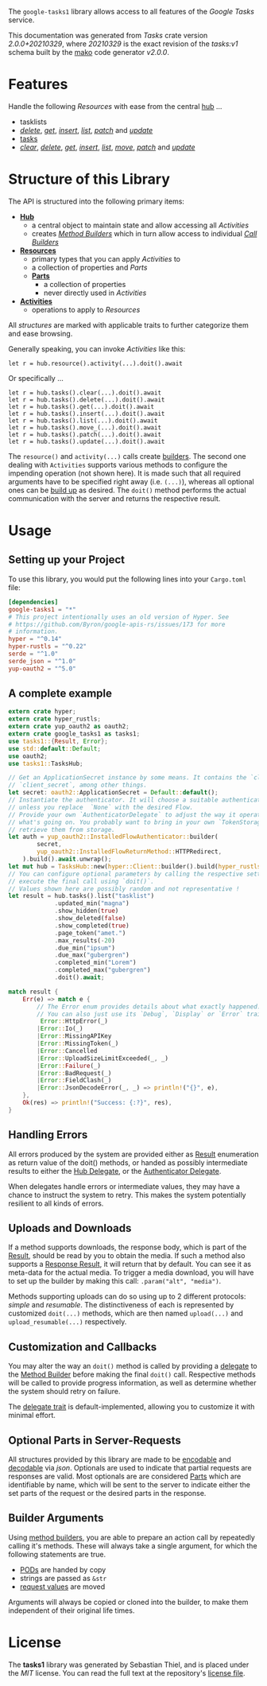 <!---
DO NOT EDIT !
This file was generated automatically from 'src/mako/api/README.md.mako'
DO NOT EDIT !
-->
The `google-tasks1` library allows access to all features of the *Google Tasks* service.

This documentation was generated from *Tasks* crate version *2.0.0+20210329*, where *20210329* is the exact revision of the *tasks:v1* schema built by the [mako](http://www.makotemplates.org/) code generator *v2.0.0*.
# Features

Handle the following *Resources* with ease from the central [hub](https://docs.rs/google-tasks1/2.0.0+20210329/google_tasks1/TasksHub) ... 

* tasklists
 * [*delete*](https://docs.rs/google-tasks1/2.0.0+20210329/google_tasks1/api::TasklistDeleteCall), [*get*](https://docs.rs/google-tasks1/2.0.0+20210329/google_tasks1/api::TasklistGetCall), [*insert*](https://docs.rs/google-tasks1/2.0.0+20210329/google_tasks1/api::TasklistInsertCall), [*list*](https://docs.rs/google-tasks1/2.0.0+20210329/google_tasks1/api::TasklistListCall), [*patch*](https://docs.rs/google-tasks1/2.0.0+20210329/google_tasks1/api::TasklistPatchCall) and [*update*](https://docs.rs/google-tasks1/2.0.0+20210329/google_tasks1/api::TasklistUpdateCall)
* [tasks](https://docs.rs/google-tasks1/2.0.0+20210329/google_tasks1/api::Task)
 * [*clear*](https://docs.rs/google-tasks1/2.0.0+20210329/google_tasks1/api::TaskClearCall), [*delete*](https://docs.rs/google-tasks1/2.0.0+20210329/google_tasks1/api::TaskDeleteCall), [*get*](https://docs.rs/google-tasks1/2.0.0+20210329/google_tasks1/api::TaskGetCall), [*insert*](https://docs.rs/google-tasks1/2.0.0+20210329/google_tasks1/api::TaskInsertCall), [*list*](https://docs.rs/google-tasks1/2.0.0+20210329/google_tasks1/api::TaskListCall), [*move*](https://docs.rs/google-tasks1/2.0.0+20210329/google_tasks1/api::TaskMoveCall), [*patch*](https://docs.rs/google-tasks1/2.0.0+20210329/google_tasks1/api::TaskPatchCall) and [*update*](https://docs.rs/google-tasks1/2.0.0+20210329/google_tasks1/api::TaskUpdateCall)




# Structure of this Library

The API is structured into the following primary items:

* **[Hub](https://docs.rs/google-tasks1/2.0.0+20210329/google_tasks1/TasksHub)**
    * a central object to maintain state and allow accessing all *Activities*
    * creates [*Method Builders*](https://docs.rs/google-tasks1/2.0.0+20210329/google_tasks1/client::MethodsBuilder) which in turn
      allow access to individual [*Call Builders*](https://docs.rs/google-tasks1/2.0.0+20210329/google_tasks1/client::CallBuilder)
* **[Resources](https://docs.rs/google-tasks1/2.0.0+20210329/google_tasks1/client::Resource)**
    * primary types that you can apply *Activities* to
    * a collection of properties and *Parts*
    * **[Parts](https://docs.rs/google-tasks1/2.0.0+20210329/google_tasks1/client::Part)**
        * a collection of properties
        * never directly used in *Activities*
* **[Activities](https://docs.rs/google-tasks1/2.0.0+20210329/google_tasks1/client::CallBuilder)**
    * operations to apply to *Resources*

All *structures* are marked with applicable traits to further categorize them and ease browsing.

Generally speaking, you can invoke *Activities* like this:

```Rust,ignore
let r = hub.resource().activity(...).doit().await
```

Or specifically ...

```ignore
let r = hub.tasks().clear(...).doit().await
let r = hub.tasks().delete(...).doit().await
let r = hub.tasks().get(...).doit().await
let r = hub.tasks().insert(...).doit().await
let r = hub.tasks().list(...).doit().await
let r = hub.tasks().move_(...).doit().await
let r = hub.tasks().patch(...).doit().await
let r = hub.tasks().update(...).doit().await
```

The `resource()` and `activity(...)` calls create [builders][builder-pattern]. The second one dealing with `Activities` 
supports various methods to configure the impending operation (not shown here). It is made such that all required arguments have to be 
specified right away (i.e. `(...)`), whereas all optional ones can be [build up][builder-pattern] as desired.
The `doit()` method performs the actual communication with the server and returns the respective result.

# Usage

## Setting up your Project

To use this library, you would put the following lines into your `Cargo.toml` file:

```toml
[dependencies]
google-tasks1 = "*"
# This project intentionally uses an old version of Hyper. See
# https://github.com/Byron/google-apis-rs/issues/173 for more
# information.
hyper = "^0.14"
hyper-rustls = "^0.22"
serde = "^1.0"
serde_json = "^1.0"
yup-oauth2 = "^5.0"
```

## A complete example

```Rust
extern crate hyper;
extern crate hyper_rustls;
extern crate yup_oauth2 as oauth2;
extern crate google_tasks1 as tasks1;
use tasks1::{Result, Error};
use std::default::Default;
use oauth2;
use tasks1::TasksHub;

// Get an ApplicationSecret instance by some means. It contains the `client_id` and 
// `client_secret`, among other things.
let secret: oauth2::ApplicationSecret = Default::default();
// Instantiate the authenticator. It will choose a suitable authentication flow for you, 
// unless you replace  `None` with the desired Flow.
// Provide your own `AuthenticatorDelegate` to adjust the way it operates and get feedback about 
// what's going on. You probably want to bring in your own `TokenStorage` to persist tokens and
// retrieve them from storage.
let auth = yup_oauth2::InstalledFlowAuthenticator::builder(
        secret,
        yup_oauth2::InstalledFlowReturnMethod::HTTPRedirect,
    ).build().await.unwrap();
let mut hub = TasksHub::new(hyper::Client::builder().build(hyper_rustls::HttpsConnector::with_native_roots()), auth);
// You can configure optional parameters by calling the respective setters at will, and
// execute the final call using `doit()`.
// Values shown here are possibly random and not representative !
let result = hub.tasks().list("tasklist")
             .updated_min("magna")
             .show_hidden(true)
             .show_deleted(false)
             .show_completed(true)
             .page_token("amet.")
             .max_results(-20)
             .due_min("ipsum")
             .due_max("gubergren")
             .completed_min("Lorem")
             .completed_max("gubergren")
             .doit().await;

match result {
    Err(e) => match e {
        // The Error enum provides details about what exactly happened.
        // You can also just use its `Debug`, `Display` or `Error` traits
         Error::HttpError(_)
        |Error::Io(_)
        |Error::MissingAPIKey
        |Error::MissingToken(_)
        |Error::Cancelled
        |Error::UploadSizeLimitExceeded(_, _)
        |Error::Failure(_)
        |Error::BadRequest(_)
        |Error::FieldClash(_)
        |Error::JsonDecodeError(_, _) => println!("{}", e),
    },
    Ok(res) => println!("Success: {:?}", res),
}

```
## Handling Errors

All errors produced by the system are provided either as [Result](https://docs.rs/google-tasks1/2.0.0+20210329/google_tasks1/client::Result) enumeration as return value of
the doit() methods, or handed as possibly intermediate results to either the 
[Hub Delegate](https://docs.rs/google-tasks1/2.0.0+20210329/google_tasks1/client::Delegate), or the [Authenticator Delegate](https://docs.rs/yup-oauth2/*/yup_oauth2/trait.AuthenticatorDelegate.html).

When delegates handle errors or intermediate values, they may have a chance to instruct the system to retry. This 
makes the system potentially resilient to all kinds of errors.

## Uploads and Downloads
If a method supports downloads, the response body, which is part of the [Result](https://docs.rs/google-tasks1/2.0.0+20210329/google_tasks1/client::Result), should be
read by you to obtain the media.
If such a method also supports a [Response Result](https://docs.rs/google-tasks1/2.0.0+20210329/google_tasks1/client::ResponseResult), it will return that by default.
You can see it as meta-data for the actual media. To trigger a media download, you will have to set up the builder by making
this call: `.param("alt", "media")`.

Methods supporting uploads can do so using up to 2 different protocols: 
*simple* and *resumable*. The distinctiveness of each is represented by customized 
`doit(...)` methods, which are then named `upload(...)` and `upload_resumable(...)` respectively.

## Customization and Callbacks

You may alter the way an `doit()` method is called by providing a [delegate](https://docs.rs/google-tasks1/2.0.0+20210329/google_tasks1/client::Delegate) to the 
[Method Builder](https://docs.rs/google-tasks1/2.0.0+20210329/google_tasks1/client::CallBuilder) before making the final `doit()` call. 
Respective methods will be called to provide progress information, as well as determine whether the system should 
retry on failure.

The [delegate trait](https://docs.rs/google-tasks1/2.0.0+20210329/google_tasks1/client::Delegate) is default-implemented, allowing you to customize it with minimal effort.

## Optional Parts in Server-Requests

All structures provided by this library are made to be [encodable](https://docs.rs/google-tasks1/2.0.0+20210329/google_tasks1/client::RequestValue) and 
[decodable](https://docs.rs/google-tasks1/2.0.0+20210329/google_tasks1/client::ResponseResult) via *json*. Optionals are used to indicate that partial requests are responses 
are valid.
Most optionals are are considered [Parts](https://docs.rs/google-tasks1/2.0.0+20210329/google_tasks1/client::Part) which are identifiable by name, which will be sent to 
the server to indicate either the set parts of the request or the desired parts in the response.

## Builder Arguments

Using [method builders](https://docs.rs/google-tasks1/2.0.0+20210329/google_tasks1/client::CallBuilder), you are able to prepare an action call by repeatedly calling it's methods.
These will always take a single argument, for which the following statements are true.

* [PODs][wiki-pod] are handed by copy
* strings are passed as `&str`
* [request values](https://docs.rs/google-tasks1/2.0.0+20210329/google_tasks1/client::RequestValue) are moved

Arguments will always be copied or cloned into the builder, to make them independent of their original life times.

[wiki-pod]: http://en.wikipedia.org/wiki/Plain_old_data_structure
[builder-pattern]: http://en.wikipedia.org/wiki/Builder_pattern
[google-go-api]: https://github.com/google/google-api-go-client

# License
The **tasks1** library was generated by Sebastian Thiel, and is placed 
under the *MIT* license.
You can read the full text at the repository's [license file][repo-license].

[repo-license]: https://github.com/Byron/google-apis-rsblob/master/LICENSE.md
